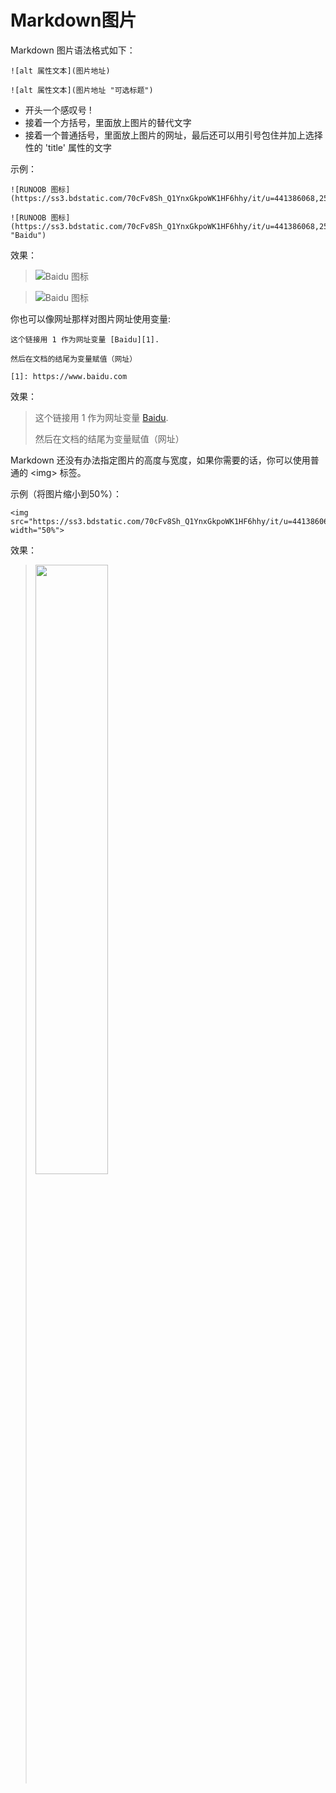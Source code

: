 # Markdown图片

Markdown 图片语法格式如下：

```
![alt 属性文本](图片地址)

![alt 属性文本](图片地址 "可选标题")
```

* 开头一个感叹号 !
* 接着一个方括号，里面放上图片的替代文字
* 接着一个普通括号，里面放上图片的网址，最后还可以用引号包住并加上选择性的 'title' 属性的文字

示例：

```
![RUNOOB 图标](https://ss3.bdstatic.com/70cFv8Sh_Q1YnxGkpoWK1HF6hhy/it/u=441386068,2531499737&fm=11&gp=0.jpg)

![RUNOOB 图标](https://ss3.bdstatic.com/70cFv8Sh_Q1YnxGkpoWK1HF6hhy/it/u=441386068,2531499737&fm=11&gp=0.jpg "Baidu")
```

效果：

> ![Baidu 图标](https://ss3.bdstatic.com/70cFv8Sh_Q1YnxGkpoWK1HF6hhy/it/u=441386068,2531499737&fm=11&gp=0.jpg)

> ![Baidu 图标](https://ss3.bdstatic.com/70cFv8Sh_Q1YnxGkpoWK1HF6hhy/it/u=441386068,2531499737&fm=11&gp=0.jpg "Baidu")

你也可以像网址那样对图片网址使用变量:

```
这个链接用 1 作为网址变量 [Baidu][1].

然后在文档的结尾为变量赋值（网址）

[1]: https://www.baidu.com
```

效果：

> 这个链接用 1 作为网址变量 [Baidu][1].
> 
> 然后在文档的结尾为变量赋值（网址）
> 
> [1]: https://www.baidu.com

Markdown 还没有办法指定图片的高度与宽度，如果你需要的话，你可以使用普通的 \<img> 标签。

示例（将图片缩小到50%）：

    <img src="https://ss3.bdstatic.com/70cFv8Sh_Q1YnxGkpoWK1HF6hhy/it/u=441386068,2531499737&fm=11&gp=0.jpg" width="50%">

效果：

> <img src="https://ss3.bdstatic.com/70cFv8Sh_Q1YnxGkpoWK1HF6hhy/it/u=441386068,2531499737&fm=11&gp=0.jpg" width="50%">